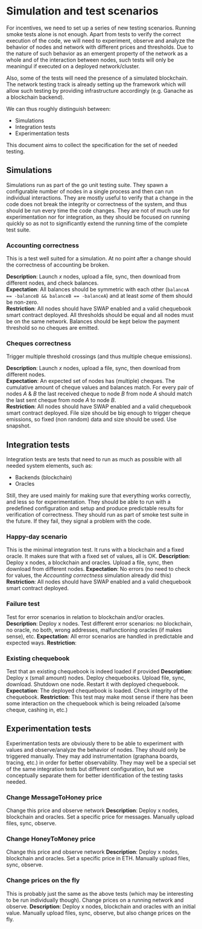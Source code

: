 # Simulation and test scenarios #

For incentives, we need to set up a series of new testing scenarios. Running smoke tests alone is not enough. Apart from tests to verify the correct execution of the code, we will need to experiment, observe and analyze the behavior of nodes and network with different prices and thresholds. Due to the nature of such behavior as an emergent property of the network as a whole and of the interaction between nodes, such tests will only be meaningul if executed on a deployed network/cluster.

Also, some of the tests will need the presence of a simulated blockchain. The network testing track is already setting up the framework which will allow such testing by providing infrastructure accordingly (e.g. Ganache as a blockchain backend).

We can thus roughly distinguish between:
* Simulations
* Integration tests
* Experimentation tests

This document aims to collect the specification for the set of needed testing.

## Simulations
Simulations run as part of the go unit testing suite. They spawn a configurable number of nodes in a single process and then can run individual interactions. They are mostly useful to verify that a change in the code does not break the integrity or correctness of the system, and thus should be run every time the code changes. They are not of much use for experimentation nor for integration, as they should be focused on running quickly so as not to significantly extend the running time of the complete test suite.

### Accounting correctness
This is a test well suited for a simulation. At no point after a change should the correctness of accounting be broken.

**Description**: Launch _x_ nodes, upload a file, sync, then download from different nodes, and check balances.  
**Expectation**: All balances should be symmetric with each other (`balanceA == -balanceB && balanceB == -balanceA`) and at least _some_ of them should be non-zero.  
**Restriction**: All nodes should have SWAP enabled and a valid chequebook smart contract deployed. All thresholds should be equal and all nodes must be on the same network. Balances should be kept below the payment threshold so no cheques are emitted.  

### Cheques correctness
Trigger multiple threshold crossings (and thus multiple cheque emissions).

**Description**: Launch _x_ nodes, upload a file, sync, then download from different nodes.  
**Expectation**: An expected set of nodes has (multiple) cheques. The cumulative amount of cheque values and balances match. For every pair of nodes _A_ & _B_ the last received cheque to node _B_ from node _A_ should match the last sent cheque from node _A_ to node _B_.  
**Restriction**: All nodes should have SWAP enabled and a valid chequebook smart contract deployed. File size should be big enough to trigger cheque emissions, so fixed (non random) data and size should be used. Use snapshot.  

## Integration tests
Integration tests are tests that need to run as much as possible with all needed system elements, such as:
* Backends (blockchain)
* Oracles

Still, they are used mainly for making sure that everything works correctly, and less so for experimentation. They should be able to run with a predefined configuration and setup and produce predictable results for verification of correctness. They should run as part of smoke test suite in the future. If they fail, they signal a problem with the code.

### Happy-day scenario
This is the minimal integration test. It runs with a blockchain and a fixed oracle. It makes sure that with a fixed set of values, all is OK.
**Description**: Deploy x nodes, a blockchain and oracles. Upload a file, sync, then download from different nodes. 
**Expectation**: No errors (no need to check for values, the *Accounting correctness* simulation already did this)
**Restriction**: All nodes should have SWAP enabled and a valid chequebook smart contract deployed.

### Failure test
Test for error scenarios in relation to blockchain and/or oracles.
**Description**: Deploy x nodes. Test different error scenarios: no blockchain, no oracle, no both, wrong addresses, malfunctioning oracles (if makes sense), etc.
**Expectation**: All error scenarios are handled in predictable and expected ways. 
**Restriction**: 

### Existing chequebook
Test that an existing chequebook is indeed loaded if provided
**Description**: Deploy x (small amount) nodes. Deploy chequebooks. Upload file, sync, download. Shutdown one node. Restart it with deployed chequebook. 
**Expectation**: The deployed chequebook is loaded. Check integrity of the chequebook. 
**Restriction**: This test may make most sense if there has been some interaction on the chequebook which is being reloaded (a/some cheque, cashing in, etc.)

## Experimentation tests
Experimentation tests are obviously there to be able to experiment with values and observe/analyze the behavior of nodes.
They should only be triggered manually.
They may add instrumentation (graphana boards, tracing, etc.) in order for better observability.
They may well be a special set of the same integration tests but different configuration, but we conceptually separate them for better identification of the testing tasks needed.

### Change MessageToHoney price
Change this price and observe network
**Description**: Deploy x nodes, blockchain and oracles. Set a specific price for messages. Manually upload files, sync, observe.

### Change HoneyToMoney price
Change this price and observe network
**Description**: Deploy x nodes, blockchain and oracles. Set a specific price in ETH. Manually upload files, sync, observe.

### Change prices on the fly 
This is probably just the same as the above tests (which may be interesting to be run individually though). Change prices on a running network and observe.
**Description**: Deploy x nodes, blockchain and oracles with an initial value. Manually upload files, sync, observe, but also change prices on the fly.
